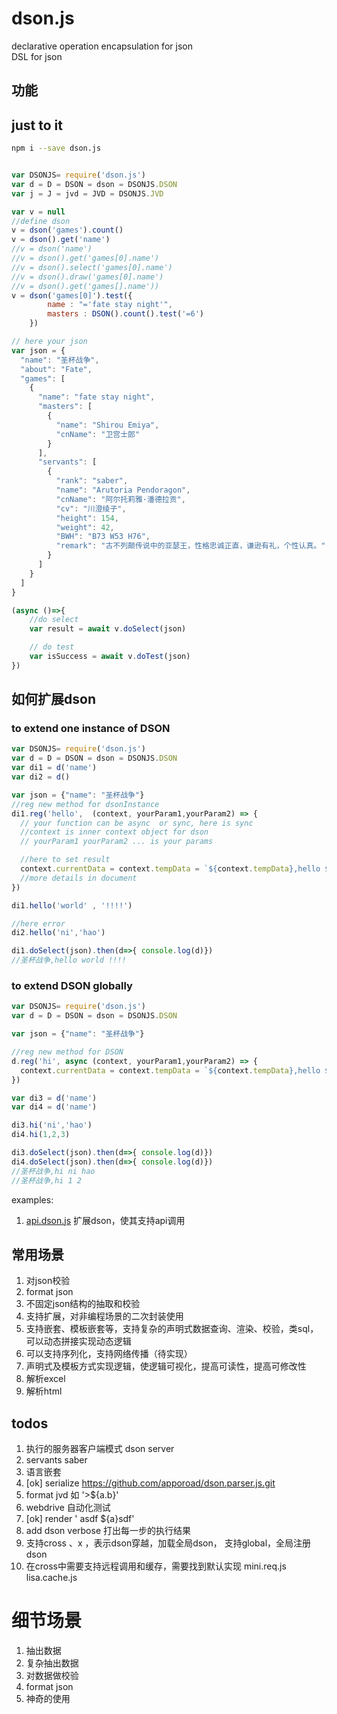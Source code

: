 # dson.js
declarative operation encapsulation for json  
DSL for json

## 功能
## just to it
```bash
npm i --save dson.js
```
```js

var DSONJS= require('dson.js')
var d = D = DSON = dson = DSONJS.DSON
var j = J = jvd = JVD = DSONJS.JVD

var v = null
//define dson
v =	dson('games').count()
v = dson().get('name') 
//v = dson('name') 
//v = dson().get('games[0].name') 
//v = dson().select('games[0].name') 
//v = dson().draw('games[0].name') 
//v = dson().get('games[].name'))
v = dson('games[0]').test({
  		name : "='fate stay night'",
    	masters : DSON().count().test('=6')
  	})

// here your json
var json = {
  "name": "圣杯战争",
  "about": "Fate",
  "games": [
    {
      "name": "fate stay night",
      "masters": [
        {
          "name": "Shirou Emiya",
          "cnName": "卫宫士郎"
        }
      ],
      "servants": [
        {
          "rank": "saber",
          "name": "Arutoria Pendoragon",
          "cnName": "阿尔托莉雅·潘德拉贡",
          "cv": "川澄绫子",
          "height": 154,
          "weight": 42,
          "BWH": "B73 W53 H76",
          "remark": "古不列颠传说中的亚瑟王，性格忠诚正直，谦逊有礼，个性认真。"
        }
      ]
    }
  ]
}

(async ()=>{
    //do select
    var result = await v.doSelect(json)

    // do test
    var isSuccess = await v.doTest(json)
})

```

## 如何扩展dson
### to extend one instance of DSON
```js
var DSONJS= require('dson.js')
var d = D = DSON = dson = DSONJS.DSON
var di1 = d('name')
var di2 = d()

var json = {"name": "圣杯战争"}
//reg new method for dsonInstance 
di1.reg('hello',  (context, yourParam1,yourParam2) => {
  // your function can be async  or sync, here is sync
  //context is inner context object for dson
  // yourParam1 yourParam2 ... is your params

  //here to set result
  context.currentData = context.tempData = `${context.tempData},hello ${yourParam1} ${yourParam2}`
  //more details in document
})

di1.hello('world' , '!!!!')

//here error
di2.hello('ni','hao')

di1.doSelect(json).then(d=>{ console.log(d)})
//圣杯战争,hello world !!!!

```

### to extend DSON globally
```js
var DSONJS= require('dson.js')
var d = D = DSON = dson = DSONJS.DSON

var json = {"name": "圣杯战争"}

//reg new method for DSON
d.reg('hi', async (context, yourParam1,yourParam2) => {
  context.currentData = context.tempData = `${context.tempData},hello ${yourParam1} ${yourParam2}`
})

var di3 = d('name')
var di4 = d('name')

di3.hi('ni','hao')
di4.hi(1,2,3)

di3.doSelect(json).then(d=>{ console.log(d)})
di4.doSelect(json).then(d=>{ console.log(d)})
//圣杯战争,hi ni hao
//圣杯战争,hi 1 2
```
examples:
1. [api.dson.js](https://github.com/apporoad/api.dson.js)  扩展dson，使其支持api调用

## 常用场景
1. 对json校验
2. format json
3. 不固定json结构的抽取和校验
4. 支持扩展，对非编程场景的二次封装使用
5. 支持嵌套、模板嵌套等，支持复杂的声明式数据查询、渲染、校验，类sql，可以动态拼接实现动态逻辑
6. 可以支持序列化，支持网络传播（待实现）
7. 声明式及模板方式实现逻辑，使逻辑可视化，提高可读性，提高可修改性
8. 解析excel
9. 解析html


## todos
1. 执行的服务器客户端模式 dson server
2. servants   saber
3. 语言嵌套
4. [ok] serialize https://github.com/apporoad/dson.parser.js.git
5. format jvd  如 '>${a.b}'
6. webdrive 自动化测试
7.  [ok]  render   ' asdf ${a}sdf'
8. add  dson  verbose   打出每一步的执行结果
9. 支持cross 、x ，表示dson穿越，加载全局dson， 支持global，全局注册dson
10. 在cross中需要支持远程调用和缓存，需要找到默认实现 mini.req.js lisa.cache.js


# 细节场景
1. 抽出数据
2. 复杂抽出数据
3. 对数据做校验
4. format json
5. 神奇的使用



